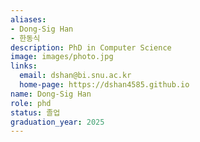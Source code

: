 ```yaml
---
aliases:
- Dong-Sig Han
- 한동식
description: PhD in Computer Science
image: images/photo.jpg
links:
  email: dshan@bi.snu.ac.kr
  home-page: https://dshan4585.github.io
name: Dong-Sig Han
role: phd
status: 졸업
graduation_year: 2025
---
```

